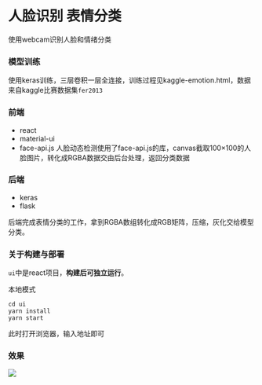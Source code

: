 # 人脸识别 表情分类
使用webcam识别人脸和情绪分类

### 模型训练
使用keras训练，三层卷积一层全连接，训练过程见kaggle-emotion.html，数据来自kaggle比赛数据集`fer2013`

### 前端
 - react
 - material-ui
 - face-api.js
人脸动态检测使用了face-api.js的库，canvas截取100×100的人脸图片，转化成RGBA数据交由后台处理，返回分类数据

### 后端
 - keras
 - flask

后端完成表情分类的工作，拿到RGBA数组转化成RGB矩阵，压缩，灰化交给模型分类。

### 关于构建与部署
`ui`中是react项目，<b>构建后可独立运行</b>。

本地模式
```
cd ui
yarn install
yarn start
```

此时打开浏览器，输入地址即可

### 效果
![](demo.gif)


